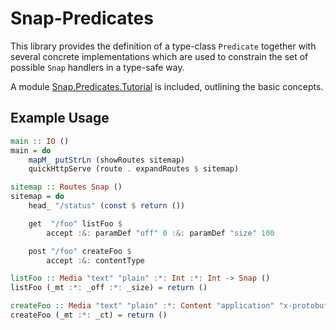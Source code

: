 Snap-Predicates
===============

This library provides the definition of a type-class `Predicate`
together with several concrete implementations which are used to
constrain the set of possible `Snap` handlers in a type-safe
way.

A module [Snap.Predicates.Tutorial](http://hackage.haskell.org/packages/archive/snap-predicates/latest/doc/html/Snap-Predicate-Tutorial.html)
is included, outlining the basic concepts.

Example Usage
-------------

```haskell
main :: IO ()
main = do
    mapM_ putStrLn (showRoutes sitemap)
    quickHttpServe (route . expandRoutes $ sitemap)

sitemap :: Routes Snap ()
sitemap = do
    head_ "/status" (const $ return ())

    get  "/foo" listFoo $
        accept :&: paramDef "off" 0 :&: paramDef "size" 100

    post "/foo" createFoo $
        accept :&: contentType

listFoo :: Media "text" "plain" :*: Int :*: Int -> Snap ()
listFoo (_mt :*: _off :*: _size) = return ()

createFoo :: Media "text" "plain" :*: Content "application" "x-protobuf" -> Snap ()
createFoo (_mt :*: _ct) = return ()
```
